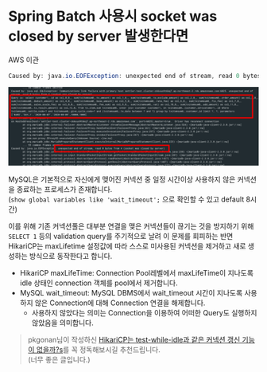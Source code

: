 # Spring Batch 사용시 socket was closed by server 발생한다면

AWS 이관 

```java
Caused by: java.io.EOFException: unexpected end of stream, read 0 bytes from 4 (socket was closed by server)
```

![cause](./images/cause.png)

MySQL은 기본적으로 자신에게 맺어진 커넥션 중 일정 시간이상 사용하지 않은 커넥션을 종료하는 프로세스가 존재합니다.  
(```show global variables like 'wait_timeout';``` 으로 확인할 수 있고 default 8시간)

이를 위해 기존 커넥션풀은 대부분 연결을 맺은 커넥션들이 끊기는 것을 방지하기 위해 ```SELECT 1``` 등의 validation query를 주기적으로 날려 이 문제를 회피하는 반면 HikariCP는 maxLifetime 설정값에 따라 스스로 미사용된 커넥션을 제거하고 새로 생성하는 방식으로 동작한다고 합니다.

* HikariCP maxLifeTime: Connection Pool레벨에서 maxLifeTime이 지나도록 idle 상태인 connection 객체를 pool에서 제거합니다.
* MySQL wait_timeout: MySQL DBMS에서 wait_timeout 시간이 지나도록 사용하지 않은 Connection에 대해 Connection 연결을 해제합니다.
    * 사용하지 않았다는 의미는 Connection을 이용하여 어떠한 Query도 실행하지 않았음을 의미합니다.


> pkgonan님이 작성하신 [HikariCP는 test-while-idle과 같은 커넥션 갱신 기능이 없을까?s](https://pkgonan.github.io/2018/04/HikariCP-test-while-idle)를 꼭 정독해보시길 추천드립니다.  
> (너무 좋은 글입니다.)  
